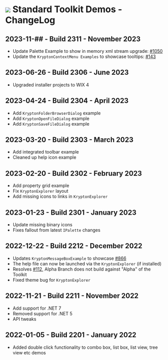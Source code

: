 # <img src="https://github.com/Krypton-Suite/Standard-Toolkit-Demos/blob/master/Krypton.png?raw=true"> Standard Toolkit Demos - ChangeLog

## 2023-11-## - Build 2311 - November 2023
* Update Palette Example to show in memory xml stream upgrade: [#1050](https://github.com/Krypton-Suite/Standard-Toolkit/issues/1050)
* Update the `KryptonContextMenu Examples` to showcase tooltips: [#143](https://github.com/Krypton-Suite/Standard-Toolkit-Demos/issues/143)

## 2023-06-26 - Build 2306 - June 2023
* Upgraded installer projects to WIX 4

## 2023-04-24 - Build 2304 - April 2023
* Add `KryptonFolderBrowserDialog` example
* Add `KryptonOpenFileDialog` example
* Add `KryptonSaveFileDialog` example

## 2023-03-20 - Build 2303 - March 2023
* Add integrated toolbar example
* Cleaned up help icon example

## 2023-02-20 - Build 2302 - February 2023
* Add property grid example
* Fix `KryptonExplorer` layout
* Add missing icons to links in `KryptonExplorer`

## 2023-01-23 - Build 2301 - January 2023
* Update missing binary icons
* Fixes fallout from latest `IPalette` changes

## 2022-12-22 - Build 2212 - December 2022
* Updates `KryptonMessageBoxExample` to showcase [#866](https://github.com/Krypton-Suite/Standard-Toolkit/issues/866)
* The help file can now be launched via the `KryptonExplorer` (if installed)
* Resolves [#112](https://github.com/Krypton-Suite/Standard-Toolkit-Demos/issues/112), Alpha Branch does not build against "Alpha" of the Toolkit
* Fixed theme bug for `KryptonExplorer`

## 2022-11-21 - Build 2211 - November 2022
* Add support for .NET 7
* Removed support for .NET 5
* API tweaks

## 2022-01-05 - Build 2201 - January 2022
* Added double click functionality to combo box, list box, list view, tree view etc demos